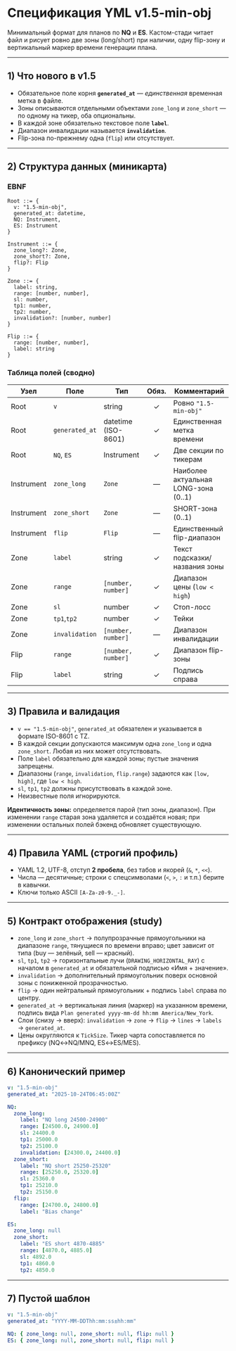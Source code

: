 # Спецификация **YML v1.5-min-obj**

Минимальный формат для планов по **NQ** и **ES**. Кастом-стади читает файл и рисует ровно две зоны (long/short) при наличии, одну flip-зону и вертикальный маркер времени генерации плана.

---

## 1) Что нового в v1.5
- Обязательное поле корня **`generated_at`** — *единственная* временная метка в файле.
- Зоны описываются отдельными объектами `zone_long` и `zone_short` — по одному на тикер, оба опциональны.
- В каждой зоне обязательно текстовое поле **`label`**.
- Диапазон инвалидации называется **`invalidation`**.
- Flip-зона по-прежнему одна (`flip`) или отсутствует.

---

## 2) Структура данных (миникарта)

### EBNF
```
Root ::= {
  v: "1.5-min-obj",
  generated_at: datetime,
  NQ: Instrument,
  ES: Instrument
}

Instrument ::= {
  zone_long?: Zone,
  zone_short?: Zone,
  flip?: Flip
}

Zone ::= {
  label: string,
  range: [number, number],
  sl: number,
  tp1: number,
  tp2: number,
  invalidation?: [number, number]
}

Flip ::= {
  range: [number, number],
  label: string
}
```

### Таблица полей (сводно)
| Узел        | Поле           | Тип                   | Обяз. | Комментарий |
|-------------|----------------|-----------------------|:----:|-------------|
| Root        | `v`            | string                | ✓    | Ровно `"1.5-min-obj"` |
| Root        | `generated_at` | datetime (ISO-8601)   | ✓    | Единственная метка времени |
| Root        | `NQ`, `ES`     | Instrument            | ✓    | Две секции по тикерам |
| Instrument  | `zone_long`    | `Zone`                | —    | Наиболее актуальная LONG-зона (0..1) |
| Instrument  | `zone_short`   | `Zone`                | —    | SHORT-зона (0..1) |
| Instrument  | `flip`         | `Flip`                | —    | Единственный flip-диапазон |
| Zone        | `label`        | string                | ✓    | Текст подсказки/названия зоны |
| Zone        | `range`        | `[number, number]`    | ✓    | Диапазон цены (`low < high`) |
| Zone        | `sl`           | number                | ✓    | Стоп-лосс |
| Zone        | `tp1`,`tp2`    | number                | ✓    | Тейки |
| Zone        | `invalidation` | `[number, number]`    | —    | Диапазон инвалидации |
| Flip        | `range`        | `[number, number]`    | ✓    | Диапазон flip-зоны |
| Flip        | `label`        | string                | ✓    | Подпись справа |

---

## 3) Правила и валидация
- `v == "1.5-min-obj"`, `generated_at` обязателен и указывается в формате ISO-8601 c TZ.
- В каждой секции допускаются максимум одна `zone_long` и одна `zone_short`. Любая из них может отсутствовать.
- Поле `label` обязательно для каждой зоны; пустые значения запрещены.
- Диапазоны (`range`, `invalidation`, `flip.range`) задаются как `[low, high]`, где `low < high`.
- `sl`, `tp1`, `tp2` должны присутствовать в каждой зоне.
- Неизвестные поля игнорируются.

**Идентичность зоны:** определяется парой (тип зоны, диапазон). При изменении `range` старая зона удаляется и создаётся новая; при изменении остальных полей бэкенд обновляет существующую.

---

## 4) Правила YAML (строгий профиль)
- YAML 1.2, UTF-8, отступ **2 пробела**, без табов и якорей (`&`, `*`, `<<`).
- Числа — десятичные; строки с спецсимволами (`<`, `>`, `:` и т.п.) берите в кавычки.
- Ключи только ASCII `[A-Za-z0-9._-]`.

---

## 5) Контракт отображения (study)
- `zone_long` и `zone_short` → полупрозрачные прямоугольники на диапазоне `range`, тянущиеся по времени вправо; цвет зависит от типа (buy — зелёный, sell — красный).
- `sl`, `tp1`, `tp2` → горизонтальные лучи (`DRAWING_HORIZONTAL_RAY`) с началом в `generated_at` и обязательной подписью «Имя + значение».
- `invalidation` → дополнительный прямоугольник поверх основной зоны с пониженной прозрачностью.
- `flip` → один нейтральный прямоугольник + подпись `label` справа по центру.
- `generated_at` → вертикальная линия (маркер) на указанном времени, подпись вида `Plan generated yyyy-mm-dd hh:mm America/New_York`.
- Слои (снизу → вверх): `invalidation` → `zone` → `flip` → `lines` → `labels` → `generated_at`.
- Цены округляются к `TickSize`. Тикер чарта сопоставляется по префиксу (NQ↔NQ/MNQ, ES↔ES/MES).

---

## 6) Канонический пример
```yaml
v: "1.5-min-obj"
generated_at: "2025-10-24T06:45:00Z"

NQ:
  zone_long:
    label: "NQ long 24500-24900"
    range: [24500.0, 24900.0]
    sl: 24400.0
    tp1: 25000.0
    tp2: 25100.0
    invalidation: [24300.0, 24400.0]
  zone_short:
    label: "NQ short 25250-25320"
    range: [25250.0, 25320.0]
    sl: 25360.0
    tp1: 25210.0
    tp2: 25150.0
  flip:
    range: [24700.0, 24800.0]
    label: "Bias change"

ES:
  zone_long: null
  zone_short:
    label: "ES short 4870-4885"
    range: [4870.0, 4885.0]
    sl: 4892.0
    tp1: 4860.0
    tp2: 4850.0
```

---

## 7) Пустой шаблон
```yaml
v: "1.5-min-obj"
generated_at: "YYYY-MM-DDThh:mm:ss±hh:mm"

NQ: { zone_long: null, zone_short: null, flip: null }
ES: { zone_long: null, zone_short: null, flip: null }
```
